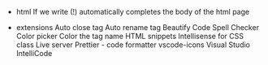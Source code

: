 * html
If we write  (!) automatically completes the body of the html page 

* extensions
Auto close tag
Auto rename tag
Beautify
Code Spell Checker
Color picker
Color the tag name
HTML snippets
Intellisense for CSS class
Live server
Prettier - code formatter
vscode-icons
Visual Studio IntelliCode
